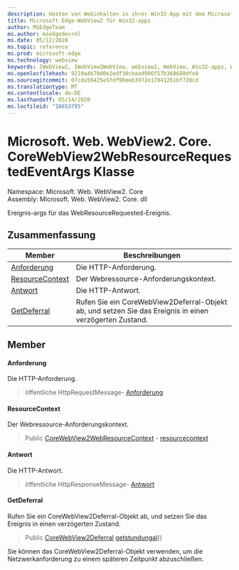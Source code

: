 ```yaml
---
description: Hosten von Webinhalten in ihrer Win32-App mit dem Microsoft Edge WebView2-Steuerelement
title: Microsoft Edge-WebView2 für Win32-apps
author: MSEdgeTeam
ms.author: msedgedevrel
ms.date: 05/12/2020
ms.topic: reference
ms.prod: microsoft-edge
ms.technology: webview
keywords: IWebView2, IWebView2WebView, webview2, WebView, Win32-apps, Win32, Edge, ICoreWebView2, ICoreWebView2Controller, Browser-Steuerelement, Edge-HTML
ms.openlocfilehash: 9210a4b70d0e2edf30cbaad906f57b360688dfe8
ms.sourcegitcommit: 07cda56425e5fdf90eeb3972e17041261bf720cd
ms.translationtype: MT
ms.contentlocale: de-DE
ms.lasthandoff: 05/14/2020
ms.locfileid: "10653795"
---
```

# Microsoft. Web. WebView2. Core. CoreWebView2WebResourceRequestedEventArgs Klasse 

Namespace: Microsoft. Web. WebView2. Core \
Assembly: Microsoft. Web. WebView2. Core. dll

Ereignis-args für das WebResourceRequested-Ereignis.

## Zusammenfassung

 Member                        | Beschreibungen
--------------------------------|---------------------------------------------
[Anforderung](#request) | Die HTTP-Anforderung.
[ResourceContext](#resourcecontext) | Der Webressource-Anforderungskontext.
[Antwort](#response) | Die HTTP-Antwort.
[GetDeferral](#getdeferral) | Rufen Sie ein CoreWebView2Deferral-Objekt ab, und setzen Sie das Ereignis in einen verzögerten Zustand.

## Member

#### Anforderung 

Die HTTP-Anforderung.

> öffentliche HttpRequestMessage- [Anforderung](#request)

#### ResourceContext 

Der Webressource-Anforderungskontext.

> Public [CoreWebView2WebResourceContext](./namespace-microsoft-web-webview2-core.md) - [resourcecontext](#resourcecontext)

#### Antwort 

Die HTTP-Antwort.

> öffentliche HttpResponseMessage- [Antwort](#response)

#### GetDeferral 

Rufen Sie ein CoreWebView2Deferral-Objekt ab, und setzen Sie das Ereignis in einen verzögerten Zustand.

> Public [CoreWebView2Deferral](microsoft-web-webview2-core-corewebview2deferral.md) [getstundungal](#getdeferral)()

Sie können das CoreWebView2Deferral-Objekt verwenden, um die Netzwerkanforderung zu einem späteren Zeitpunkt abzuschließen.

